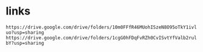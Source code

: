 # links

`https://drive.google.com/drive/folders/10m0FFfR46MUohISzeN8O95oTkY1ivluo?usp=sharing`
`https://drive.google.com/drive/folders/1cgG0hFDqFvRZh0CvISvtYfValb2rulbY?usp=sharing`

